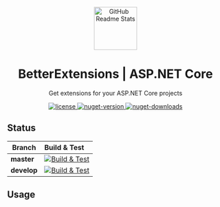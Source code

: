 <p align="center">
    <img width="100px" src="https://github.com/better-open-source/better-extensions-aspnet/raw/master/icon.png" align="center" alt="GitHub Readme Stats" />
    <h1 align="center">BetterExtensions | ASP.NET Core</h1>
    <p align="center">Get extensions for your ASP.NET Core projects</p>
</p>
<p align="center">
    <a href="https://github.com/better-open-source/better-extensions/blob/master/LICENSE">
        <img alt="license" src="https://img.shields.io/github/license/mashape/apistatus.svg" />
    </a>
    <a href="https://www.nuget.org/packages/BetterExtensions.AspNet/">
        <img alt="nuget-version" src="https://img.shields.io/nuget/v/BetterExtensions.AspNet.svg" />
    </a>
    <a href="https://www.nuget.org/packages/BetterExtensions.AspNet/">
        <img alt="nuget-downloads" src="https://img.shields.io/nuget/dt/BetterExtensions.AspNet.svg" />
    </a>
</p>

## Status
| Branch | Build & Test |
|---|:---|
|**master**|[![Build & Test][build-master-badge]][build]| 
|**develop**|[![Build & Test][build-develop-badge]][build]|

[build-master-badge]: https://dev.azure.com/better-open-source/better-extensions/_apis/build/status/BetterExtensions.AspNet?branchName=master
[build-develop-badge]: https://dev.azure.com/better-open-source/better-extensions/_apis/build/status/BetterExtensions.AspNet?branchName=develop
[build]: https://dev.azure.com/better-open-source/better-extensions/_build?definitionId=5

## Usage
